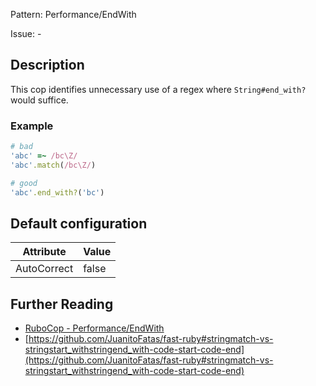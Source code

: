 Pattern: Performance/EndWith

Issue: -

## Description

This cop identifies unnecessary use of a regex where `String#end_with?`
would suffice.

### Example

```ruby
# bad
'abc' =~ /bc\Z/
'abc'.match(/bc\Z/)

# good
'abc'.end_with?('bc')
```

## Default configuration

Attribute | Value
--- | ---
AutoCorrect | false

## Further Reading

* [RuboCop - Performance/EndWith](https://rubocop.readthedocs.io/en/latest/cops_performance/#performanceendwith)
* [https://github.com/JuanitoFatas/fast-ruby#stringmatch-vs-stringstart_withstringend_with-code-start-code-end](https://github.com/JuanitoFatas/fast-ruby#stringmatch-vs-stringstart_withstringend_with-code-start-code-end)
